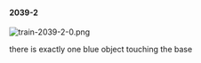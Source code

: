 #### 2039-2
![train-2039-2-0.png](https://github.com/lil-lab/nlvr/raw/master/nlvr/train/images/69/train-2039-2-0.png "train-2039-2-0.png")

there is exactly one blue object touching the base